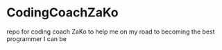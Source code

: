 # CodingCoachZaKo
repo for coding coach ZaKo to help me on my road to becoming the best programmer I can be
